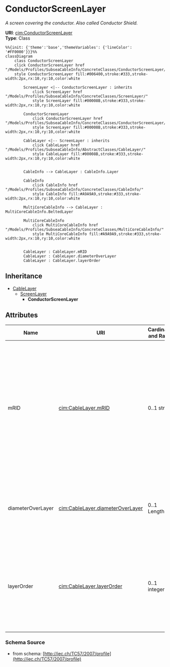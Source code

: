 # ConductorScreenLayer

_A screen covering the conductor. Also called Conductor Shield._

**URI**: [cim:ConductorScreenLayer](http://iec.ch/TC57/CIM-generic#ConductorScreenLayer)<br />
**Type**: Class

```mermaid
%%{init: {'theme':'base','themeVariables': {'lineColor': '#FF0000'}}}%%
classDiagram
    class ConductorScreenLayer
    click ConductorScreenLayer href "/Models/Profiles/SubseaCableInfo/ConcreteClasses/ConductorScreenLayer/"
    style ConductorScreenLayer fill:#006400,stroke:#333,stroke-width:2px,rx:10,ry:10,color:white

        ScreenLayer <|-- ConductorScreenLayer : inherits
            click ScreenLayer href "/Models/Profiles/SubseaCableInfo/ConcreteClasses/ScreenLayer/"
            style ScreenLayer fill:#00008B,stroke:#333,stroke-width:2px,rx:10,ry:10,color:white

        ConductorScreenLayer
            click ConductorScreenLayer href "/Models/Profiles/SubseaCableInfo/ConcreteClasses/ConductorScreenLayer/"
            style ScreenLayer fill:#00008B,stroke:#333,stroke-width:2px,rx:10,ry:10,color:white

        CableLayer <|-- ScreenLayer : inherits
            click CableLayer href "/Models/Profiles/SubseaCableInfo/AbstractClasses/CableLayer/"
            style CableLayer fill:#00008B,stroke:#333,stroke-width:2px,rx:10,ry:10,color:white


        CableInfo --> CableLayer : CableInfo.Layer

        CableInfo
            click CableInfo href "/Models/Profiles/SubseaCableInfo/ConcreteClasses/CableInfo/"
            style CableInfo fill:#A9A9A9,stroke:#333,stroke-width:2px,rx:10,ry:10,color:white

        MultiCoreCableInfo --> CableLayer : MultiCoreCableInfo.BeltedLayer

        MultiCoreCableInfo
            click MultiCoreCableInfo href "/Models/Profiles/SubseaCableInfo/ConcreteClasses/MultiCoreCableInfo/"
            style MultiCoreCableInfo fill:#A9A9A9,stroke:#333,stroke-width:2px,rx:10,ry:10,color:white


        CableLayer : CableLayer.mRID
        CableLayer : CableLayer.diameterOverLayer
        CableLayer : CableLayer.layerOrder
```

## Inheritance
* [CableLayer](CableLayer.md)
    * [ScreenLayer](ScreenLayer.md)
        * **ConductorScreenLayer**

## Attributes
| Name | URI | Cardinality and Range | Description | Inheritance |
| ---  | --- | --- | --- | --- |
| mRID | [cim:CableLayer.mRID](http://iec.ch/TC57/CIM-generic#CableLayer.mRID) | 0..1 string | Master resource identifier issued by a model authority. The mRID is unique within an exchange context. Global uniqueness is easily achieved by using a UUID, as specified in IETF RFC 4122, for the mRID. The use of UUID is strongly recommended.For CIMXML data files in RDF syntax conforming to IEC 61970-552, the mRID is mapped to rdf:ID or rdf:about attributes that identify CIM object elements. | CableLayer |
| diameterOverLayer | [cim:CableLayer.diameterOverLayer](http://iec.ch/TC57/CIM-generic#CableLayer.diameterOverLayer) | 0..1 Length | Use either diameter over layer or layer thickness.Specification varies by manufacturer and manufacturing process. For extruded layers, the diameter is typically provided. For tapes, the thickness is typically applied. | CableLayer |
| layerOrder | [cim:CableLayer.layerOrder](http://iec.ch/TC57/CIM-generic#CableLayer.layerOrder) | 0..1 integer | Order of the layer outwards from the cable core.For a multi-core cable, belted layers must have their own order starting from the first belted layer.Intercalated layers (typically tapes, where each tape is both below and above the other tape) must share the same layer order. | CableLayer |

### Schema Source
* from schema: [http://iec.ch/TC57/2007/profile](http://iec.ch/TC57/2007/profile)
